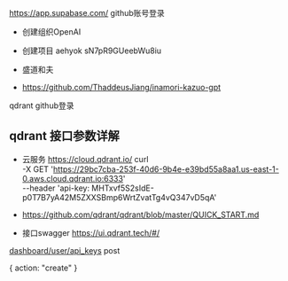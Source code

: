 https://app.supabase.com/ github账号登录

- 创建组织OpenAI
- 创建项目 aehyok sN7pR9GUeebWu8iu






- 盛道和夫
- https://github.com/ThaddeusJiang/inamori-kazuo-gpt




























qdrant github登录




## qdrant 接口参数详解

- 云服务 https://cloud.qdrant.io/
curl \
    -X GET 'https://29bc7cba-253f-40d6-9b4e-e39bd55a8aa1.us-east-1-0.aws.cloud.qdrant.io:6333' \
    --header 'api-key: MHTxvf5S2sIdE-p0T7B7yA42M5ZXXSBmp6WrtZvatTg4vQ347vD5qA'



- https://github.com/qdrant/qdrant/blob/master/QUICK_START.md

- 接口swagger https://ui.qdrant.tech/#/


[dashboard/user/api_keys](https://api.openai.com/dashboard/user/api_keys)   post 

{
  action: "create"
}




